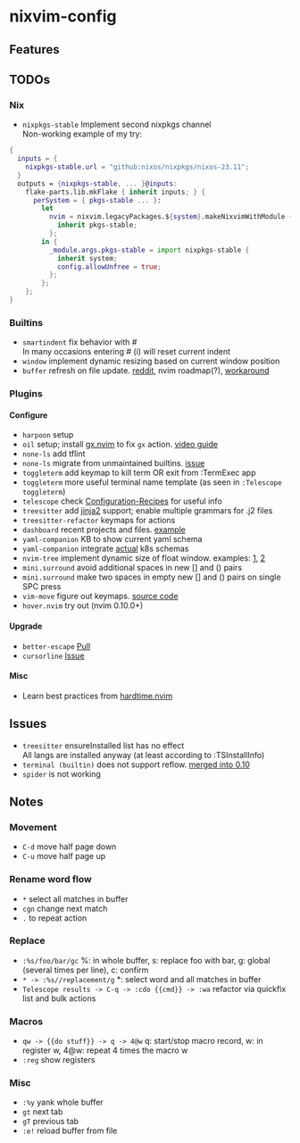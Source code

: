 # nixvim-config

## Features

## TODOs

### Nix

- `nixpkgs-stable` Implement second nixpkgs channel\
  Non-working example of my try:

```nix
{
  inputs = {
    nixpkgs-stable.url = "github:nixos/nixpkgs/nixos-23.11";
  }
  outputs = {nixpkgs-stable, ... }@inputs:
    flake-parts.lib.mkFlake { inherit inputs; } {
      perSystem = { pkgs-stable ... }:
        let
          nvim = nixvim.legacyPackages.${system}.makeNixvimWithModule {
            inherit pkgs-stable;
          };
        in {
          _module.args.pkgs-stable = import nixpkgs-stable {
            inherit system;
            config.allowUnfree = true;
          };
        };
    };
}
```

### Builtins

- `smartindent` fix behavior with #\
  In many occasions entering # (i) will reset current indent
- `window` implement dynamic resizing based on current window position
- `buffer` refresh on file update. [reddit](https://www.reddit.com/r/neovim/comments/f0qx2y/automatically_reload_file_if_contents_changed/), nvim roadmap(?), [workaround](https://neovim.discourse.group/t/a-lua-based-auto-refresh-buffers-when-they-change-on-disk-function/2482)

### Plugins

#### Configure

- `harpoon` setup
- `oil` setup; install [gx.nvim](https://github.com/chrishrb/gx.nvim) to fix `gx` action. [video guide](https://www.youtube.com/watch?v=EEoJQWgpWqE)
- `none-ls` add tflint
- `none-ls` migrate from unmaintained builtins. [issue](https://github.com/nvimtools/none-ls.nvim/issues/58)
- `toggleterm` add keymap to kill term OR exit from :TermExec app
- `toggleterm` more useful terminal name template (as seen in `:Telescope toggleterm`)
- `telescope` check [Configuration-Recipes](https://github.com/nvim-telescope/telescope.nvim/wiki/Configuration-Recipes) for useful info
- `treesitter` add [jinja2](https://github.com/varpeti/tree-sitter-jinja2) support; enable multiple grammars for .j2 files
- `treesitter-refactor` keymaps for actions
- `dashboard` recent projects and files. [example](https://github.com/jakehamilton/neovim/blob/cdc0749394ed0645bd9516977514108c410cec15/modules/nixvim/dashboard/default.nix#L57)
- `yaml-companion` KB to show current yaml schema
- `yaml-companion` integrate [actual](https://github.com/yannh/kubernetes-json-schema) k8s schemas
- `nvim-tree` implement dynamic size of float window. examples: [1](https://www.reddit.com/r/neovim/comments/13u9okq/nvimtree_vs_neotree/), [2](https://github.com/MarioCarrion/videos/blob/269956e913b76e6bb4ed790e4b5d25255cb1db4f/2023/01/nvim/lua/plugins/nvim-tree.lua)
- `mini.surround` avoid additional spaces in new [] and () pairs
- `mini.surround` make two spaces in empty new [] and () pairs on single SPC press
- `vim-move` figure out keymaps. [source code](https://github.com/matze/vim-move/blob/516a47e8365a7664a8691d306d5ec91a6f5e5772/plugin/move.vim)
- `hover.nvim` try out (nvim 0.10.0+)

#### Upgrade

- `better-escape` [Pull](https://github.com/max397574/better-escape.nvim/pull/59)
- `cursorline` [Issue](https://github.com/yamatsum/nvim-cursorline/issues/10)

#### Misc

- Learn best practices from [hardtime.nvim](https://github.com/m4xshen/hardtime.nvim?tab=readme-ov-file#%EF%B8%8F--features)

## Issues

- `treesitter` ensureInstalled list has no effect\
  All langs are installed anyway (at least according to :TSInstallInfo)
- `terminal (builtin)` does not support reflow. [merged into 0.10](https://github.com/neovim/neovim/pull/21124)
- `spider` is not working

## Notes

### Movement

- `C-d` move half page down
- `C-u` move half page up

### Rename word flow

- `*` select all matches in buffer
- `cgn` change next match
- `.` to repeat action

### Replace

- `:%s/foo/bar/gc` %: in whole buffer, s: replace foo with bar, g: global (several times per line), c: confirm
- `* -> :%s//replacement/g` \*: select word and all matches in buffer
- `Telescope results -> C-q -> :cdo {{cmd}} -> :wa` refactor via quickfix list and bulk actions

### Macros

- `qw -> {{do stuff}} -> q -> 4@w` q: start/stop macro record, w: in register w, 4@w: repeat 4 times the macro w
- `:reg` show registers

### Misc

- `:%y` yank whole buffer
- `gt` next tab
- `gT` previous tab
- `:e!` reload buffer from file
